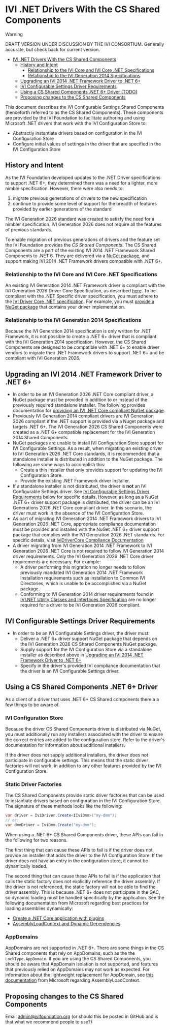 # IVI .NET Drivers With the CS Shared Components

> [!WARNING]
> DRAFT VERSION UNDER DISCUSSION BY THE IVI CONSORTIUM.  Generally accurate, but check back for current version.

- [IVI .NET Drivers With the CS Shared Components](#ivi-net-drivers-with-the-cs-shared-components)
  - [History and Intent](#history-and-intent)
    - [Relationship to the IVI Core and IVI Core .NET Specifications](#relationship-to-the-ivi-core-and-ivi-core-net-specifications)
    - [Relationship to the IVI Generation 2014 Specifications](#relationship-to-the-ivi-generation-2014-specifications)
  - [Upgrading an IVI 2014 .NET Framework Driver to .NET 6+](#upgrading-an-ivi-2014-net-framework-driver-to-net-6)
  - [IVI Configurable Settings Driver Requirements](#ivi-configurable-settings-driver-requirements)
  - [Using a CS Shared Components .NET 6+ Driver (TODO)](#using-a-cs-shared-components-net-6-driver-todo)
  - [Proposing changes to the CS Shared Components](#proposing-changes-to-the-cs-shared-components)

This document describes the IVI Configurable Settings Shared Components (henceforth referred to as the CS Shared Components). These components are provided by the IVI Foundation to facilitate authoring and using Microsoft .NET drivers that work with the IVI Configuration Store to:

- Abstractly instantiate drivers based on configuration in the IVI Configuration Store
- Configure initial values of settings in the driver that are specified in the IVI Configuration Store

## History and Intent

As the IVI Foundation developed updates to the .NET Driver specifications to support .NET 6+, they determined there was a need for a lighter, more nimble specification. However, there were also needs to:

1. migrate previous generations of drivers to the new specification
2. continue to provide some level of support for the breadth of features provided by earlier generations of the standard

The IVI Generation 2026 standard was created to satisfy the need for a nimbler specification. IVI Generation 2026 does not require all the features of previous standards.

To enable migration of previous generations of drivers and the feature set the IVI Foundation provides the _CS Shared Components_. The CS Shared Components are a port of the existing IVI 2014 .NET Framework Shared Components to .NET 6. They are delivered via a [NuGet package](https://nuget.org), and support making IVI 2014 .NET Framework drivers compatible with .NET 6+.

### Relationship to the IVI Core and IVI Core .NET Specifications

An existing IVI Generation 2014 .NET Framework driver is compliant with the IVI Generation 2026 Driver Core Specification, as described [here](https://github.com/IviFoundation/IviDriver/blob/main/IviDriverCore/1.0/Spec/IviDriverCore.md). To be compliant with the .NET Specific driver specification, you must adhere to the [IVI Driver Core .NET specification](https://github.com/IviFoundation/IviDriver/blob/main/IviDriverNet/1.0/Spec/IviDriverNet.md). For example, you must [provide a NuGet package](https://github.com/IviFoundation/IviDriver/blob/main/IviDriverNet/1.0/Spec/IviDriverNet.md#packaging-requirements-for-net-6) that contains your driver implementation.

### Relationship to the IVI Generation 2014 Specifications

Because the IVI Generation 2014 specification is only written for .NET Framework, it is not possible to create a .NET 6+ driver that is compliant with the IVI Generation 2014 specification. However, the CS Shared Components are designed to be compatible with .NET 6+ to enable driver vendors to migrate their .NET Framework drivers to support .NET 6+ and be compliant with IVI Generation 2026.

## Upgrading an IVI 2014 .NET Framework Driver to .NET 6+

- In order to be an IVI Generation 2026 .NET Core compliant driver, a NuGet package must be provided in addition to or instead of the previously required standalone installer. The following provides documentation for [providing an IVI .NET Core compliant NuGet package](https://github.com/IviFoundation/IviDriver/blob/main/IviDriverNet/1.0/Spec/IviDriverNet.md#packaging-requirements-for-net-6).
- Previously IVI Generation 2014 compliant drivers are IVI Generation 2026 compliant if the .NET support is provided via a Nuget package and targets .NET 6+. The IVI Generation 2026 CS Shared Components were created as a .NET 6+ compatible replacement for the IVI Generation 2014 Shared Components.
- NuGet packages are unable to install IVI Configuration Store support for IVI Configurable Settings. As a result, when migrating an existing driver to IVI Generation 2026 .NET Core standards, it is recommended that a standalone installer is distributed in addition to the NuGet package. The following are some ways to accomplish this:
  - Create a thin installer that only provides support for updating the IVI Configuration Store.
  - Provide the existing .NET Framework driver installer.
- If a standalone installer is not distributed, the driver is **not** an IVI Configurable Settings driver. See [IVI Configurable Settings Driver Requirements](#ivi-configurable-settings-driver-requirements) below for specific details. However, as long as a NuGet .NET 6+ driver support package is distributed, the driver can be an IVI Generations 2026 .NET Core compliant driver. In this scenario, the driver must work in the absence of the IVI Configuration Store.
- As part of migrating IVI Generation 2014 .NET Framework drivers to IVI Generation 2026 .NET Core, appropriate compliance documentation must be provided and installed with the NuGet .NET 6+ driver support package that complies with the IVI Generation 2026 .NET standards. For specific details, visit [IviDriverCore Compliance Documentation](https://github.com/IviFoundation/IviDrivers/blob/main/IviDriverCore/1.0/Spec/IviDriverCore.md#compliance-documentation)
- A driver migrating from IVI Generation 2014 .NET Framework to IVI Generation 2026 .NET Core is not required to follow IVI Generation 2014 driver requirements. Only the IVI Generation 2026 .NET Core driver requirements are necessary. For example:
  - A driver performing this migration no longer needs to follow previously mandated IVI Generation 2014 .NET Framework installation requirements such as installation to Common IVI Directories, which is unable to be accomplished via a NuGet package.
  - Conforming to IVI Generation 2014 driver requirements found in [IVI.NET Utility Classes and Interfaces Specification](https://www.ivifoundation.org/downloads/Architecture%20Specifications/IVI-3%2018_%20NET_Utility_Classes_and_Interfaces_2016-02-26.pdf) are no longer required for a driver to be IVI Generation 2026 compliant.

## IVI Configurable Settings Driver Requirements
- In order to be an IVI Configurable Settings driver, the driver must:
  - Deliver a .NET 6+ driver support NuGet package that depends on the IVI Generation 2026 CS Shared Components NuGet package.
  - Supply support for the IVI Configuration Store via a standalone installer as described above in [Upgrading an IVI 2014 .NET Framework Driver to .NET 6+](#upgrading-an-ivi-2014-net-framework-driver-to-net-6)
  - Specify in the driver's provided IVI compliance documentation that the driver is an IVI Configurable Settings driver.

## Using a CS Shared Components .NET 6+ Driver

As a client of a driver that uses .NET 6+ CS Shared components there a a few things to be aware of.

### IVI Configuration Store

Because the driver CS Shared Components driver is distributed via NuGet, you must additionally run any installers associated with the driver to ensure the correct entries are added to the configuration store. Refer to the driver's documentation for information about additional installers.

If the driver does not supply additional installers, the driver does not participate in configurable settings. This means that the static driver factories will not work, in addition to any other features provided by the IVI Configuration Store.

### Static Driver Factories

The CS Shared Components provide static driver factories that can be used to instantiate drivers based on configuration in the IVI Configuration Store. The signature of these methods looks like the following:

```cs
var driver = IviDriver.Create<IIviDmm>("my-dmm");
// or:
var dmmDriver = IviDmm.Create("my-dmm");
```

When using a .NET 6+ CS Shared Components driver, these APIs can fail in the following for two reasons.

The first thing that can cause these APIs to fail is if the driver does not provide an installer that adds the driver to the IVI Configuration Store. If the driver does not have an entry in the configuration store, it cannot be dynamically loaded.

The second thing that can cause these APIs to fail is if the application that calls the static factory does not explicitly reference the driver assembly. If the driver is not referenced, the static factory will not be able to find the driver assembly. This is because .NET 6+ does not participate in the GAC, so dynamic loading must be handled specifically by the application. See the following documentation from Microsoft regarding best practices for loading assemblies dynamically:

- [Create a .NET Core application with plugins](https://learn.microsoft.com/en-us/dotnet/core/tutorials/creating-app-with-plugin-support)
- [AssemblyLoadContext and Dynamic Dependencies](https://learn.microsoft.com/en-us/dotnet/core/dependency-loading/understanding-assemblyloadcontext#dynamic-dependencies)

### AppDomains

AppDomains are not supported in .NET 6+. There are some things in the CS Shared components that rely on AppDomains, such as the the `LockType.AppDomain`. If you are using the CS Shared Components, you should be aware that AppDomain isolation is not supported, and features that previously relied on AppDomains may not work as expected. For information about the lightweight replacement for AppDomain, see [this documentation](https://learn.microsoft.com/en-us/dotnet/core/dependency-loading/understanding-assemblyloadcontext) from Microsoft regarding AssemblyLoadContext.

## Proposing changes to the CS Shared Components

Email admin@ivifoundation.org (or should this be posted in GitHub and is that what we recommend people to use?)

